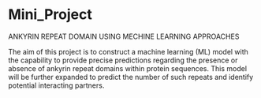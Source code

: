 # Mini_Project
ANKYRIN REPEAT DOMAIN USING MECHINE LEARNING APPROACHES

The aim of this project is to construct a machine learning (ML) model with the capability to provide precise predictions regarding the presence or absence of ankyrin repeat domains within protein sequences. 
This model will be further expanded to predict the number of such repeats and identify potential interacting partners.
